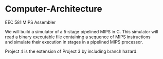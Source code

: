 # Computer-Architecture
EEC 581 MIPS Assembler

We will build a simulator of a 5-stage pipelined MIPS in C. This simulator  will read a binary executable file containing a sequence of MIPS instructions and simulate their  execution in stages in a pipelined MIPS processor.

Project 4 is the extension of Project 3 by including branch hazard. 
